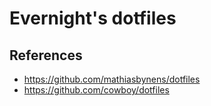 # Evernight's dotfiles 

## References
* https://github.com/mathiasbynens/dotfiles
* https://github.com/cowboy/dotfiles
